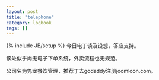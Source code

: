 ```yaml
---
layout: post
title: "telephone"
category: logbook
tags: []
---
```

{% include JB/setup %}
今日电丁谈及设想，答应支持。

该处似乎尚无电子下单系统，外卖流程也无规范。

公司名为隽龙餐饮管理，推荐丁去godaddy注册joomloon.com。